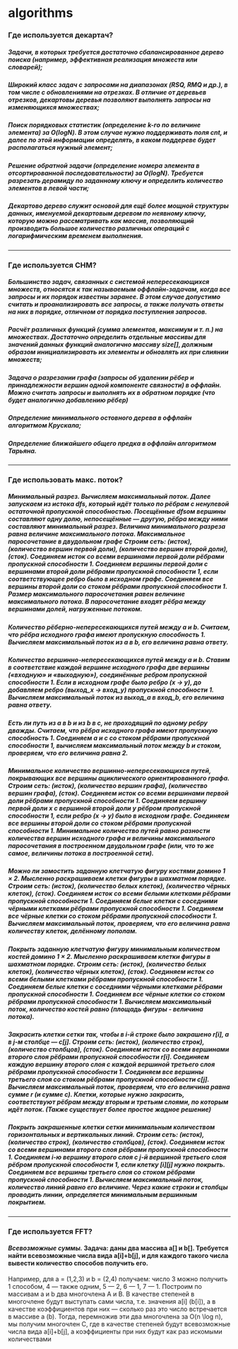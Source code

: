 # algorithms
### Где используется декартач?
##### Задачи, в которых требуется достаточно сбалансированное дерево поиска (например, эффективная реализация множеств или словарей);
##### Широкий класс задач с запросами на диапазонах (RSQ, RMQ и др.), в том числе с обновлениями на отрезках. В отличие от деревьев отрезков, декартовы деревья позволяют выполнять запросы на изменяющихся множествах;
##### Поиск порядковых статистик (определение k-го по величине элемента) за O(logN). В этом случае нужно поддерживать поля cnt, и далее по этой информации определять, в каком поддереве будет располагаться нужный элемент;
##### Решение обратной задачи (определение номера элемента в отсортированной последовательности) за O(logN). Требуется разрезать дерамиду по заданному ключу и определить количество элементов в левой части;
##### Декартово дерево служит основой для ещё более мощной структуры данных, именуемой декартовым деревом по неявному ключу, которую можно рассматривать как массив, позволяющий производить большое количество различных операций с логарифмическим временем выполнения.
---
### Где используется СНМ?
##### Большинство задач, связанных с системой непересекающихся множеств, относятся к так называемым оффлайн-задачам, когда все запросы и их порядок известны заранее. В этом случае допустимо считать и проанализировать все запросы, а также получать ответы на них в порядке, отличном от порядка поступления запросов.
##### Расчёт различных функций (сумма элементов, максимум и т. п.) на множествах. Достаточно определить отдельные массивы для значений данных функций аналогично массиву size[], должным образом инициализировать их элементы и обновлять их при слиянии множеств;
##### Задача о разрезании графа (запросы об удалении рёбер и принадлежности вершин одной компоненте связности) в оффлайн. Можно считать запросы и выполнять их в обратном порядке (что будет аналогично добавлению рёбер)
##### Определение минимального остовного дерева в оффлайн алгоритмом Крускала;
##### Определение ближайшего общего предка в оффлайн алгоритмом Тарьяна.
---
### Где использовать макс. поток?
##### ***Минимальный разрез.*** Вычисляем максимальный поток. Далее запускаем из истока dfs, который идёт только по рёбрам с ненулевой остаточной пропускной способностью. Посещённые dfsом вершины составляют одну долю, непосещённые — другую, рёбра между ними составляют минимальный разрез. Величина минимального разреза равна величине максимального потока. Максимальное паросочетание в двудольном графе Строим сеть: (исток), (количество вершин первой доли), (количество вершин второй доли), (сток). Соединяем исток со всеми вершинами первой доли рёбрами пропускной способности 1. Соединяем вершины первой доли с вершинами второй доли рёбрами пропускной способности 1, если соответствующее ребро было в исходном графе. Соединяем все вершины второй доли со стоком рёбрами пропускной способности 1. Размер максимального паросочетания равен величине максимального потока. В паросочетание входят рёбра между вершинами долей, нагруженные потоком.
##### ***Количество рёберно-непересекающихся путей между a и b.*** Считаем, что рёбра исходного графа имеют пропускную способность 1. Вычисляем максимальный поток из a в b, его величина равна ответу.
##### ***Количество вершинно-непересекающихся путей между a и b.*** Ставим в соответствие каждой вершине исходного графа две вершины («входную» и «выходную»), соединённые ребром пропускной способности 1. Если в исходном графе было ребро (x → y), до добавляем ребро (выход_x → вход_y) пропускной способности 1. Вычисляем максимальный поток из выход_a в вход_b, его величина равна ответу.
##### ***Есть ли путь из a в b и из b в c, не проходящий по одному ребру дважды.*** Считаем, что рёбра исходного графа имеют пропускную способность 1. Соединяем a и c со стоком рёбрами пропускной способности 1, вычисляем максимальный поток между b и стоком, проверяем, что его величина равна 2.
##### ***Минимальное количество вершинно-непересекающихся путей, покрывающих все вершины ациклического ориентированного графа.*** Строим сеть: (исток), (количество вершин графа), (количество вершин графа), (сток). Соединяем исток со всеми вершинами первой доли рёбрами пропускной способности 1. Соединяем вершину первой доли x с вершиной второй доли y рёбром пропускной способности 1, если ребро (x → y) было в исходном графе. Соединяем все вершины второй доли со стоком рёбрами пропускной способности 1. Минимальное количество путей равно разности количества вершин исходного графа и величины максимального паросочетания в построенном двудольном графе (или, что то же самое, величины потока в построенной сети).
##### ***Можно ли замостить заданную клетчатую фигуру костями домино 1 × 2.*** Мысленно раскрашиваем клетки фигуры в шахматном порядке. Строим сеть: (исток), (количество белых клеток), (количество чёрных клеток), (сток). Соединяем исток со всеми белыми клетками рёбрами пропускной способности 1. Соединяем белые клетки с соседними чёрными клетками рёбрами пропускной способности 1. Соединяем все чёрные клетки со стоком рёбрами пропускной способности 1. Вычисляем максимальный поток, проверяем, что его величина равна количеству клеток, делённому пополам.
##### ***Покрыть заданную клетчатую фигуру минимальным количеством костей домино 1 × 2.*** Мысленно раскрашиваем клетки фигуры в шахматном порядке. Строим сеть: (исток), (количество белых клеток), (количество чёрных клеток), (сток). Соединяем исток со всеми белыми клетками рёбрами пропускной способности 1. Соединяем белые клетки с соседними чёрными клетками рёбрами пропускной способности 1. Соединяем все чёрные клетки со стоком рёбрами пропускной способности 1. Вычисляем максимальный поток, количество костей равно (площадь фигуры - величина потока).
##### ***Закрасить клетки сетки так, чтобы в i-й строке было закрашено r[i], а в j-м столбце — c[j].*** Строим сеть: (исток), (количество строк), (количество столбцов), (сток). Соединяем исток со всеми вершинами второго слоя рёбрами пропускной способности r[i]. Соединяем каждую вершину второго слоя с каждой вершиной третьего слоя рёбрами пропускной способности 1. Соединяем все вершины третьего слоя со стоком рёбрами пропускной способности c[j]. Вычисляем максимальный поток, проверяем, что его величина равна сумме r (и сумме c). Клетки, которые нужно закрасить, соответствуют рёбрам между вторым и третьим слоями, по которым идёт поток. (Также существует более простое жадное решение)
##### ***Покрыть закрашенные клетки сетки минимальным количеством горизонтальных и вертикальных линий.*** Строим сеть: (исток), (количество строк), (количество столбцов), (сток). Соединяем исток со всеми вершинами второго слоя рёбрами пропускной способности 1. Соединяем i-ю вершину второго слоя с j-й вершиной третьего слоя рёбром пропускной способности 1, если клетку [i][j] нужно покрыть. Соединяем все вершины третьего слоя со стоком рёбрами пропускной способности 1. Вычисляем максимальный поток, количество линий равно его величине. Через какие строки и столбцы проводить линии, определяется минимальным вершинным покрытием.
---
### Где используется FFT?
#### ***Всевозможные суммы.*** Задача: даны два массива a[] и b[]. Требуется найти всевозможные числа вида a[i]+b[j], и для каждого такого числа вывести количество способов получить его.
Например, для a = (1,2,3) и b = (2,4) получаем: число 3 можно получить 1 способом, 4 — также одним, 5 — 2, 6 — 1, 7 — 1.
Построим по массивам a и b два многочлена A и B. В качестве степеней в многочлене будут выступать сами числа, т.е. значения a[i] (b[i]), а в качестве коэффициентов при них — сколько раз это число встречается в массиве a (b).
Тогда, перемножив эти два многочлена за O(n \log n), мы получим многочлен C, где в качестве степеней будут всевозможные числа вида a[i]+b[j], а коэффициенты при них будут как раз искомыми количествами
